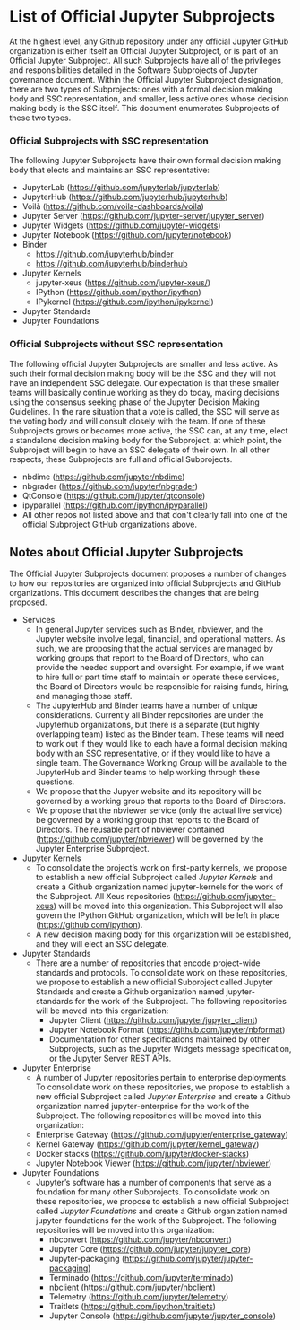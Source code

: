 # List of Official Jupyter Subprojects

At the highest level, any Github repository under any official Jupyter GitHub organization is either itself an Official Jupyter Subproject, or is part of an Official Jupyter Subproject. All such Subprojects have all of the privileges and responsibilities detailed in the Software Subprojects of Jupyter governance document. Within the Official Jupyter Subproject designation, there are two types of Subprojects: ones with a formal decision making body and SSC representation, and smaller, less active ones whose decision making body is the SSC itself. This document enumerates Subprojects of these two types.

### Official Subprojects with SSC representation

The following Jupyter Subprojects have their own formal decision making body that elects and maintains an SSC representative:

- JupyterLab (https://github.com/jupyterlab/jupyterlab)
- JupyterHub (https://github.com/jupyterhub/jupyterhub)
- Voilà (https://github.com/voila-dashboards/voila)
- Jupyter Server (https://github.com/jupyter-server/jupyter_server)
- Jupyter Widgets (https://github.com/jupyter-widgets)
- Jupyter Notebook (https://github.com/jupyter/notebook)
- Binder
  - https://github.com/jupyterhub/binder
  - https://github.com/jupyterhub/binderhub
- Jupyter Kernels
  - jupyter-xeus (https://github.com/jupyter-xeus/)
  - IPython (https://github.com/ipython/ipython)
  - IPykernel (https://github.com/ipython/ipykernel)
- Jupyter Standards
- Jupyter Foundations

### Official Subprojects without SSC representation

The following official Jupyter Subprojects are smaller and less active. As such their formal decision making body will be the SSC and they will not have an independent SSC delegate. Our expectation is that these smaller teams will basically continue working as they do today, making decisions using the consensus seeking phase of the Jupyter Decision Making Guidelines. In the rare situation that a vote is called, the SSC will serve as the voting body and will consult closely with the team. If one of these Subprojects grows or becomes more active, the SSC can, at any time, elect a standalone decision making body for the Subproject, at which point, the Subproject will begin to have an SSC delegate of their own. In all other respects, these Subprojects are full and official Subprojects.

- nbdime (https://github.com/jupyter/nbdime)
- nbgrader (https://github.com/jupyter/nbgrader)
- QtConsole (https://github.com/jupyter/qtconsole)
- ipyparallel (https://github.com/ipython/ipyparallel)
- All other repos not listed above and that don't clearly fall into one of the official Subproject GitHub organizations above.

## Notes about Official Jupyter Subprojects

The Official Jupyter Subprojects document proposes a number of changes to how our repositories are organized into official Subprojects and GitHub organizations. This document describes the changes that are being proposed.

- Services
  - In general Jupyter services such as Binder, nbviewer, and the Jupyter website involve legal, financial, and operational matters. As such, we are proposing that the actual services are managed by working groups that report to the Board of Directors, who can provide the needed support and oversight. For example, if we want to hire full or part time staff to maintain or operate these services, the Board of Directors would be responsible for raising funds, hiring, and managing those staff.
  - The JupyterHub and Binder teams have a number of unique considerations. Currently all Binder repositories are under the Jupyterhub organizations, but there is a separate (but highly overlapping team) listed as the Binder team. These teams will need to work out if they would like to each have a formal decision making body with an SSC representative, or if they would like to have a single team. The Governance Working Group will be available to the JupyterHub and Binder teams to help working through these questions.
  - We propose that the Jupyer website and its repository will be governed by a working group that reports to the Board of Directors.
  - We propose that the nbviewer service (only the actual live service) be governed by a working group that reports to the Board of Directors. The reusable part of nbviewer contained (https://github.com/jupyter/nbviewer) will be governed by the Jupyter Enterprise Subproject.
- Jupyter Kernels
  - To consolidate the project’s work on first-party kernels, we propose to establish a new official Subproject called _Jupyter Kernels_ and create a Github organization named jupyter-kernels for the work of the Subproject. All Xeus repositories (https://github.com/jupyter-xeus) will be moved into this organization. This Subproject will also govern the IPython GitHub organization, which will be left in place (https://github.com/ipython).
  - A new decision making body for this organization will be established, and they will elect an SSC delegate.
- Jupyter Standards
  - There are a number of repositories that encode project-wide standards and protocols. To consolidate work on these repositories, we propose to establish a new official Subproject called Jupyter Standards and create a Github organization named jupyter-standards for the work of the Subproject. The following repositories will be moved into this organization:
    - Jupyter Client (https://github.com/jupyter/jupyter_client)
    - Jupyter Notebook Format (https://github.com/jupyter/nbformat)
    - Documentation for other specifications maintained by other Subprojects, such as the Jupyter Widgets message specification, or the Jupyter Server REST APIs.
- Jupyter Enterprise
  - A number of Jupyter repositories pertain to enterprise deployments. To consolidate work on these repositories, we propose to establish a new official Subproject called _Jupyter Enterprise_ and create a Github organization named jupyter-enterprise for the work of the Subproject. The following repositories will be moved into this organization:
  - Enterprise Gateway (https://github.com/jupyter/enterprise_gateway)
  - Kernel Gateway (https://github.com/jupyter/kernel_gateway)
  - Docker stacks (https://github.com/jupyter/docker-stacks)
  - Jupyter Notebook Viewer (https://github.com/jupyter/nbviewer)
- Jupyter Foundations
  - Jupyter’s software has a number of components that serve as a foundation for many other Subprojects. To consolidate work on these repositories, we propose to establish a new official Subproject called _Jupyter Foundations_ and create a Github organization named jupyter-foundations for the work of the Subproject. The following repositories will be moved into this organization:
    - nbconvert (https://github.com/jupyter/nbconvert)
    - Jupyter Core (https://github.com/jupyter/jupyter_core)
    - Jupyter-packaging (https://github.com/jupyter/jupyter-packaging)
    - Terminado (https://github.com/jupyter/terminado)
    - nbclient (https://github.com/jupyter/nbclient)
    - Telemetry (https://github.com/jupyter/telemetry)
    - Traitlets (https://github.com/ipython/traitlets)
    - Jupyter Console (https://github.com/jupyter/jupyter_console)
